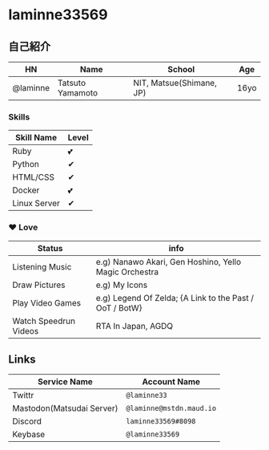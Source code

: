 # laminne33569

## 自己紹介
| HN | Name | School | Age | 
| ---- | ----- | ----- | ---- |
| @laminne | Tatsuto Yamamoto | NIT, Matsue(Shimane, JP) | 16yo | 

### Skills
| Skill Name | Level |
| --- | --- |
| Ruby | 💕 |
| Python | ✔ |
| HTML/CSS | ✔ |
| Docker | 💕 |
| Linux Server| ✔ |

### ❤ Love

| Status | info |
| --- | --- |
| Listening Music | e.g) Nanawo Akari, Gen Hoshino, Yello Magic Orchestra |
| Draw Pictures | e.g) My Icons |
| Play Video Games | e.g) Legend Of Zelda; {A Link to the Past / OoT / BotW} |
| Watch Speedrun Videos | RTA In Japan, AGDQ |

## Links
| Service Name | Account Name |
| --- | --- |
| Twittr | `@laminne33` |
| Mastodon(Matsudai Server) | `@laminne@mstdn.maud.io` |
| Discord | `laminne33569#8098` |
| Keybase | `@laminne33569` |

